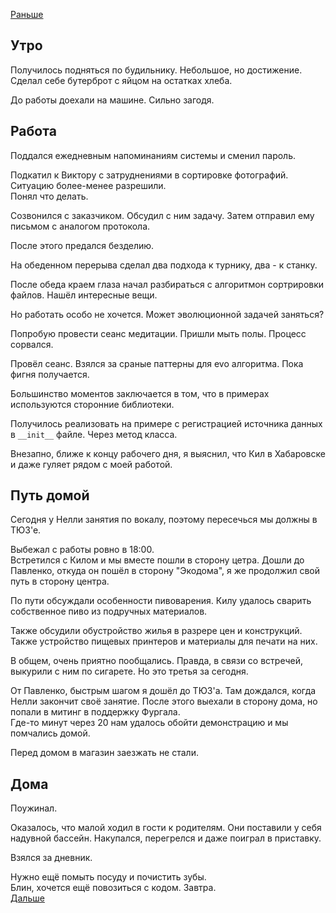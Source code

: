 [Раньше](2020.07.14.md)  
## Утро
Получилось подняться по будильнику. Небольшое, но достижение.  
Сделал себе бутерброт с яйцом на остатках хлеба.

До работы доехали на машине. Сильно загодя.
## Работа
Поддался ежедневным напоминаниям системы и сменил пароль.

Подкатил к Виктору с затруднениями в сортировке фотографий.  
Ситуацию более-менее разрешили.  
Понял что делать.

Созвонился с заказчиком. Обсудил с ним задачу. Затем отправил ему письмом с аналогом протокола.

После этого предался безделию.

На обеденном перерыва сделал два подхода к турнику, два - к станку.

После обеда краем глаза начал разбираться с алгоритмон сортрировки файлов. Нашёл интересные вещи.

Но работать особо не хочется. Может эволюционной задачей заняться?

Попробую провести сеанс медитации. Пришли мыть полы. Процесс сорвался.

Провёл сеанс. Взялся за сраные паттерны для evo алгоритма. Пока фигня получается.

Большинство моментов заключается в том, что в примерах используются сторонние библиотеки.

Получилось реализовать на примере с регистрацией источника данных в `__init__` файле. Через метод класса.

Внезапно, ближе к концу рабочего дня, я выяснил, что Кил в Хабаровске и даже гуляет рядом с моей работой.
## Путь домой
Сегодня у Нелли занятия по вокалу, поэтому пересечься мы должны в ТЮЗ'е.

Выбежал с работы ровно в 18:00.  
Встретился с Килом и мы вместе пошли в сторону цетра. Дошли до Павленко, откуда он пошёл в сторону "Экодома", я же продолжил свой путь в сторону центра.

По пути обсуждали особенности пивоварения. Килу удалось сварить собственное пиво из подручных материалов.

Также обсудили обустройство жилья в разрере цен и конструкций. Также устройство пищевых принтеров и материалы для печати на них.

В общем, очень приятно пообщались. Правда, в связи со встречей, выкурили с ним по сигарете. Но это третья за сегодня.

От Павленко, быстрым шагом я дошёл до ТЮЗ'а. Там дождался, когда Нелли закончит своё занятие. После этого выехали в сторону дома, но попали в митинг в поддержку Фургала.  
Где-то минут через 20 нам удалось обойти демонстрацию и мы помчались домой.

Перед домом в магазин заезжать не стали.
## Дома
Поужинал.

Оказалось, что малой ходил в гости к родителям. Они поставили у себя надувной бассейн. Накупался, перегрелся и даже поиграл в приставку.

Взялся за дневник.

Нужно ещё помыть посуду и почистить зубы.  
Блин, хочется ещё повозиться с кодом. Завтра.  
[Дальше](2020.07.16.md)
